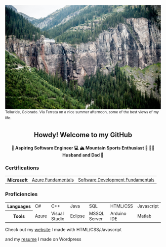<img src="Telluride.jpg" width=1920>
<sup> Telluride, Colorado. Via Ferrata on a nice summer afternoon, some of the best views of my life. </sup>

<h2 align="center"> Howdy! Welcome to my GitHub </h2>

<h4 align="center"> 🔭 Aspiring Software Engineer 💻 🏔️ Mountain Sports Enthusiast 🤙 🦸‍♀️ Husband and Dad 👶 </h4>

<h3> Certifications </h3>
<table style="width:100%">
  <tr>
    <th>Microsoft</th>
    <td><a href="https://www.youracclaim.com/badges/a4b6d7b8-3c5a-4290-8a6f-a567423bca10/public_url">Azure Fundamentals</a></td>
    <td><a href="https://www.youracclaim.com/badges/6c9ab878-4474-478e-91e8-e6403382e2dc/public_url">Software Development Fundamentals</a></td>
  </tr>
</table>

<h3> Proficiencies </h3>
<table style="width:100%">
  <tr>
    <th>Languages</th>
    <td>C#</td>
    <td>C++</td>
    <td>Java</td>
    <td>SQL</td>
    <td>HTML/CSS</td>
    <td>Javascript</td>
  </tr>
  <tr>
    <th>Tools</th>
    <td>Azure</td>
    <td>Visual Studio</td>
    <td>Eclipse</td>
    <td>MSSQL Server</td>
    <td>Arduino IDE</td>
    <td>Matlab</td>
    
  </tr>
</table>
<p> Check out my <a href="https://farawayfound.com" target="_blank">website</a> I made with HTML/CSS/Javascript </p>
<p> and my <a href="https://davidchui.work" target="_blank">resume</a> I made on Wordpress </p>

<!--
**farawayfound/farawayfound** is a ✨ _special_ ✨ repository because its `README.md` (this file) appears on your GitHub profile.

Here are some ideas to get you started:

- 🔭 I’m currently working on ...
- 🌱 I’m currently learning ...
- 👯 I’m looking to collaborate on ...
- 🤔 I’m looking for help with ...
- 💬 Ask me about ...
- 📫 How to reach me: ...
- 😄 Pronouns: ...
- ⚡ Fun fact: ...
-->
